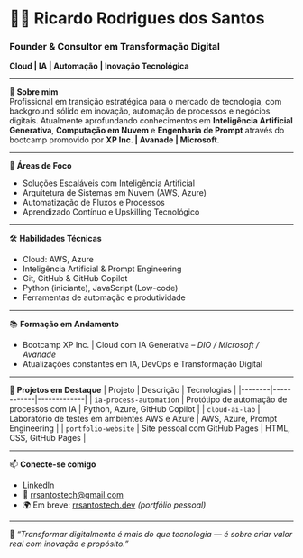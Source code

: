 # 👨‍💻 Ricardo Rodrigues dos Santos

### Founder & Consultor em Transformação Digital  
**Cloud | IA | Automação | Inovação Tecnológica**

---

🎯 **Sobre mim**  
Profissional em transição estratégica para o mercado de tecnologia, com background sólido em inovação, automação de processos e negócios digitais. Atualmente aprofundando conhecimentos em **Inteligência Artificial Generativa**, **Computação em Nuvem** e **Engenharia de Prompt** através do bootcamp promovido por **XP Inc. | Avanade | Microsoft**.

---

🚀 **Áreas de Foco**
- Soluções Escaláveis com Inteligência Artificial
- Arquitetura de Sistemas em Nuvem (AWS, Azure)
- Automatização de Fluxos e Processos
- Aprendizado Contínuo e Upskilling Tecnológico

---

🛠 **Habilidades Técnicas**
- Cloud: AWS, Azure
- Inteligência Artificial & Prompt Engineering
- Git, GitHub & GitHub Copilot
- Python (iniciante), JavaScript (Low-code)
- Ferramentas de automação e produtividade

---

📚 **Formação em Andamento**
- Bootcamp XP Inc. | Cloud com IA Generativa – *DIO / Microsoft / Avanade*
- Atualizações constantes em IA, DevOps e Transformação Digital

---

📂 **Projetos em Destaque**
| Projeto | Descrição | Tecnologias |
|--------|------------|-------------|
| `ia-process-automation` | Protótipo de automação de processos com IA | Python, Azure, GitHub Copilot |
| `cloud-ai-lab` | Laboratório de testes em ambientes AWS e Azure | AWS, Azure, Prompt Engineering |
| `portfolio-website` | Site pessoal com GitHub Pages | HTML, CSS, GitHub Pages |

---

📫 **Conecte-se comigo**
- [LinkedIn](https://www.linkedin.com/in/rrsantostech)
- 📧 rrsantostech@gmail.com 
- 🌍 Em breve: [rrsantostech.dev](https://sitebc.com.br) *(portfólio pessoal)*

---

🧠 *“Transformar digitalmente é mais do que tecnologia — é sobre criar valor real com inovação e propósito.”*

